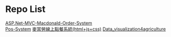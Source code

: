  # Repo List
[ASP.Net-MVC-Macdonald-Order-System](https://github.com/Yang027/ASP.Net-MVC-Macdonald-Order-System)  
[Pos-System](https://github.com/Yang027/Pos-System) 
[麥當勞線上點餐系統(html+js+css)](https://github.com/Yang027/Macdonald-website-non-commercial-) 
[Data_visualization4agriculture](https://github.com/Yang027/Data_visualization4agriculture) 
